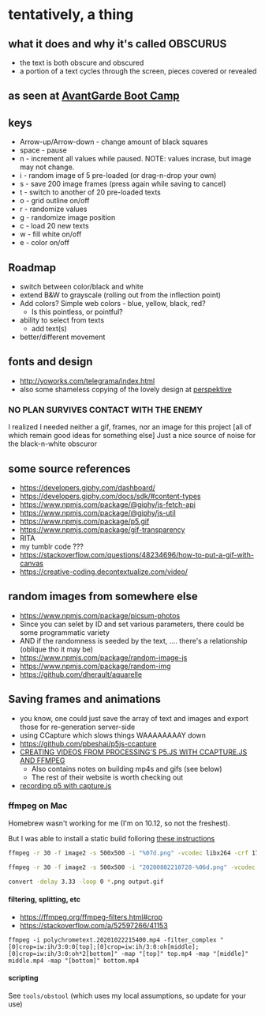 # tentatively, a thing

## what it does and why it's called OBSCURUS

- the text is both obscure and obscured
- a portion of a text cycles through the screen, pieces covered or revealed

## as seen at [AvantGarde Boot Camp](https://abc.perspektive.at/obscurator-visually-difficult/)

## keys

- Arrow-up/Arrow-down - change amount of black squares
- space - pause
- n - increment all values while paused. NOTE: values incrase, but image may not change.
- i - random image of 5 pre-loaded (or drag-n-drop your own)
- s - save 200 image frames (press again while saving to cancel)
- t - switch to another of 20 pre-loaded texts
- o - grid outline on/off
- r - randomize values
- g - randomize image position
- c - load 20 new texts
- w - fill white on/off
- e - color on/off

## Roadmap

- switch between color/black and white
- extend B&W to grayscale (rolling out from the inflection point)
- Add colors? Simple web colors - blue, yellow, black, red?
  - Is this pointless, or pointful?
- ability to select from texts
  - add text(s)
- better/different movement

## fonts and design
- http://yoworks.com/telegrama/index.html
- also some shameless copying of the lovely design at [perspektive](https://abc.perspektive.at/obscurator-visually-difficult/)

### NO PLAN SURVIVES CONTACT WITH THE ENEMY

I realized I needed neither a gif, frames, nor an image for this project
[all of which remain good ideas for something else]
Just a nice source of noise for the black-n-white obscuror

## some source references

- https://developers.giphy.com/dashboard/
- https://developers.giphy.com/docs/sdk/#content-types
- https://www.npmjs.com/package/@giphy/js-fetch-api
- https://www.npmjs.com/package/@giphy/js-util
- https://www.npmjs.com/package/p5.gif
- https://www.npmjs.com/package/gif-transparency
- RITA
- my tumblr code ???
- https://stackoverflow.com/questions/48234696/how-to-put-a-gif-with-canvas
- https://creative-coding.decontextualize.com/video/

## random images from somewhere else
 - https://www.npmjs.com/package/picsum-photos
  - Since you can selet by ID and set various parameters, there could be some programmatic variety
  - AND if the randomness is seeded by the text, .... there's a relationship (oblique tho it may be)
- https://www.npmjs.com/package/random-image-js
- https://www.npmjs.com/package/random-img
- https://github.com/dherault/aquarelle

## Saving frames and animations

- you know, one could just save the array of text and images and export those for re-generation server-side
- using CCapture which slows things WAAAAAAAAY down
- https://github.com/pbeshai/p5js-ccapture
- [CREATING VIDEOS FROM PROCESSING'S P5.JS WITH CCAPTURE.JS AND FFMPEG](https://peterbeshai.com/blog/2018-10-28-p5js-ccapture/)
  - Also contains notes on building mp4s and gifs (see below)
  - The rest of their website is worth checking out
- [recording p5 with capture.js](https://medium.com/@ffmaer/record-p5-js-with-ccapture-js-8e3ac9488ac3)

### ffmpeg on Mac

Homebrew wasn't working for me (I'm on 10.12, so not the freshest).

But I was able to install a static build folloring [these instructions](https://superuser.com/a/624562/972)

```bash
ffmpeg -r 30 -f image2 -s 500x500 -i "%07d.png" -vcodec libx264 -crf 17 -pix_fmt yuv420p output.mp4

ffmpeg -r 30 -f image2 -s 500x500 -i "20200802210728-%06d.png" -vcodec libx264 -crf 17 -pix_fmt yuv420p output.mp4

```

```bash
convert -delay 3.33 -loop 0 *.png output.gif
```

#### filtering, splitting, etc

- https://ffmpeg.org/ffmpeg-filters.html#crop
- https://stackoverflow.com/a/52597266/41153

```shell
ffmpeg -i polychrometext.20201022215400.mp4 -filter_complex "[0]crop=iw:ih/3:0:0[top];[0]crop=iw:ih/3:0:oh[middle];[0]crop=iw:ih/3:0:oh*2[bottom]" -map "[top]" top.mp4 -map "[middle]" middle.mp4 -map "[bottom]" bottom.mp4
```

#### scripting

See `tools/obstool` (which uses my local assumptions, so update for your use)
